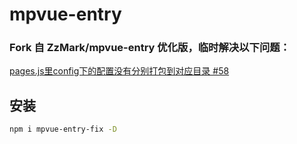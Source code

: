 # mpvue-entry

### Fork 自 ZzMark/mpvue-entry 优化版，临时解决以下问题：
[pages.js里config下的配置没有分别打包到对应目录 #58](https://github.com/F-loat/mpvue-entry/issues/58)

## 安装

``` bash
npm i mpvue-entry-fix -D
```
